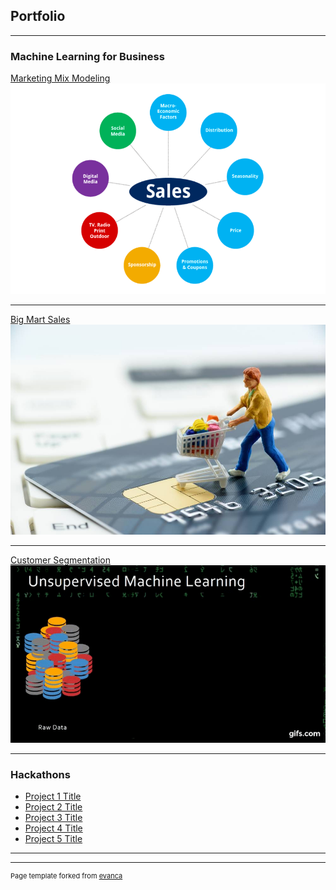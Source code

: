 ## Portfolio

---

### Machine Learning for Business

[Marketing Mix Modeling](https://github.com/data-crat/Machine-Learning/tree/master/Market-Mix-Modelling)
<img src="images/market_mix.png?raw=true"/>

---
[Big Mart Sales](https://github.com/data-crat/Machine-Learning/tree/master/Big%20Mart%20Sales)
<img src="images/Big_Mart.jpg?raw=true"/>

---
[Customer Segmentation](https://github.com/data-crat/Machine-Learning/tree/master/CLUSTERING)
<img src="images/unsupervised.gif?raw=true"/>

---

### Hackathons

- [Project 1 Title](http://example.com/)
- [Project 2 Title](http://example.com/)
- [Project 3 Title](http://example.com/)
- [Project 4 Title](http://example.com/)
- [Project 5 Title](http://example.com/)

---




---
<p style="font-size:11px">Page template forked from <a href="https://github.com/evanca/quick-portfolio">evanca</a></p>
<!-- Remove above link if you don't want to attibute -->
